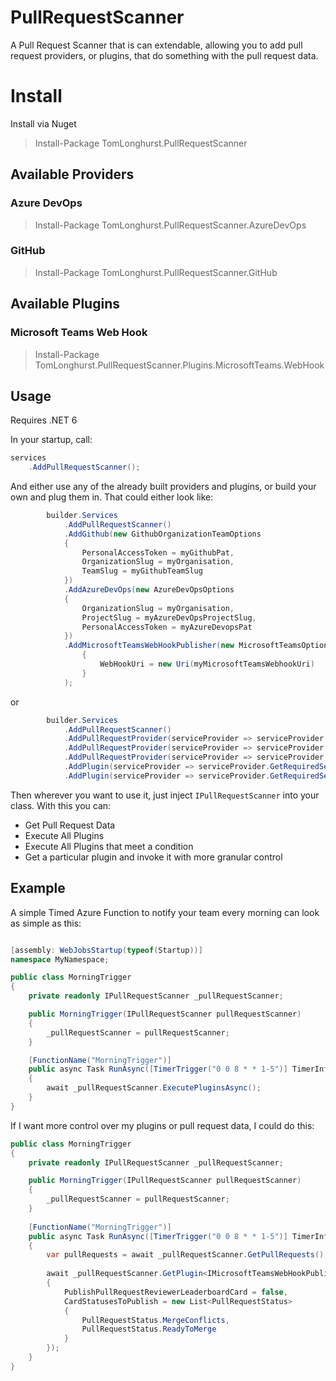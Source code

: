 # PullRequestScanner

A Pull Request Scanner that is can extendable, allowing you to add pull request providers, or plugins, that do something with the pull request data.

# Install 
Install via Nuget 

> Install-Package TomLonghurst.PullRequestScanner

## Available Providers

### Azure DevOps
> Install-Package TomLonghurst.PullRequestScanner.AzureDevOps

### GitHub
> Install-Package TomLonghurst.PullRequestScanner.GitHub

## Available Plugins

### Microsoft Teams Web Hook
> Install-Package TomLonghurst.PullRequestScanner.Plugins.MicrosoftTeams.WebHook

## Usage

Requires .NET 6

In your startup, call: 

```csharp
services
    .AddPullRequestScanner();
```

And either use any of the already built providers and plugins, or build your own and plug them in.
That could either look like:
```csharp
        builder.Services
            .AddPullRequestScanner()
            .AddGithub(new GithubOrganizationTeamOptions
            {
                PersonalAccessToken = myGithubPat,
                OrganizationSlug = myOrganisation,
                TeamSlug = myGithubTeamSlug
            })
            .AddAzureDevOps(new AzureDevOpsOptions
            {
                OrganizationSlug = myOrganisation,
                ProjectSlug = myAzureDevOpsProjectSlug,
                PersonalAccessToken = myAzureDevopsPat
            })
            .AddMicrosoftTeamsWebHookPublisher(new MicrosoftTeamsOptions
                {
                    WebHookUri = new Uri(myMicrosoftTeamsWebhookUri)
                }
            );
```

or

```csharp
        builder.Services
            .AddPullRequestScanner()
            .AddPullRequestProvider(serviceProvider => serviceProvider.GetRequiredService<MyCustomPullRequestProvider1>())
            .AddPullRequestProvider(serviceProvider => serviceProvider.GetRequiredService<MyCustomPullRequestProvider2>())
            .AddPullRequestProvider(serviceProvider => serviceProvider.GetRequiredService<MyCustomPullRequestProvider3>())
            .AddPlugin(serviceProvider => serviceProvider.GetRequiredService<MyCustomPlugin1>())
            .AddPlugin(serviceProvider => serviceProvider.GetRequiredService<MyCustomPlugin2>());
```

Then wherever you want to use it, just inject `IPullRequestScanner` into your class. With this you can:
- Get Pull Request Data
- Execute All Plugins
- Execute All Plugins that meet a condition
- Get a particular plugin and invoke it with more granular control


## Example
A simple Timed Azure Function to notify your team every morning can look as simple as this:

```csharp

[assembly: WebJobsStartup(typeof(Startup))]
namespace MyNamespace;

public class MorningTrigger
{
    private readonly IPullRequestScanner _pullRequestScanner;

    public MorningTrigger(IPullRequestScanner pullRequestScanner)
    {
        _pullRequestScanner = pullRequestScanner;
    }

    [FunctionName("MorningTrigger")]
    public async Task RunAsync([TimerTrigger("0 0 8 * * 1-5")] TimerInfo myTimer, ILogger log)
    {
        await _pullRequestScanner.ExecutePluginsAsync();
    }
}
```

If I want more control over my plugins or pull request data, I could do this:

```csharp
public class MorningTrigger
{
    private readonly IPullRequestScanner _pullRequestScanner;

    public MorningTrigger(IPullRequestScanner pullRequestScanner)
    {
        _pullRequestScanner = pullRequestScanner;
    }
    
    [FunctionName("MorningTrigger")]
    public async Task RunAsync([TimerTrigger("0 0 8 * * 1-5")] TimerInfo myTimer, ILogger log)
    {
        var pullRequests = await _pullRequestScanner.GetPullRequests();
        
        await _pullRequestScanner.GetPlugin<IMicrosoftTeamsWebHookPublisher>().ExecuteAsync(pullRequests, new MicrosoftTeamsPublishOptions
        {
            PublishPullRequestReviewerLeaderboardCard = false,
            CardStatusesToPublish = new List<PullRequestStatus>
            {
                PullRequestStatus.MergeConflicts,
                PullRequestStatus.ReadyToMerge
            }
        });
    }
}
```
